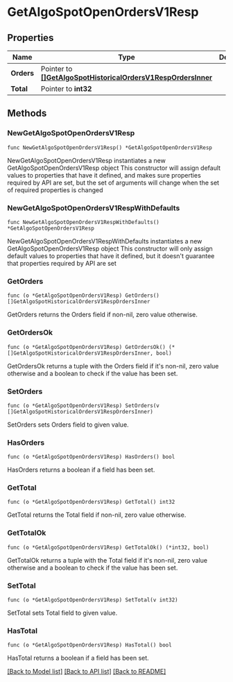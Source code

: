 # GetAlgoSpotOpenOrdersV1Resp

## Properties

Name | Type | Description | Notes
------------ | ------------- | ------------- | -------------
**Orders** | Pointer to [**[]GetAlgoSpotHistoricalOrdersV1RespOrdersInner**](GetAlgoSpotHistoricalOrdersV1RespOrdersInner.md) |  | [optional] 
**Total** | Pointer to **int32** |  | [optional] 

## Methods

### NewGetAlgoSpotOpenOrdersV1Resp

`func NewGetAlgoSpotOpenOrdersV1Resp() *GetAlgoSpotOpenOrdersV1Resp`

NewGetAlgoSpotOpenOrdersV1Resp instantiates a new GetAlgoSpotOpenOrdersV1Resp object
This constructor will assign default values to properties that have it defined,
and makes sure properties required by API are set, but the set of arguments
will change when the set of required properties is changed

### NewGetAlgoSpotOpenOrdersV1RespWithDefaults

`func NewGetAlgoSpotOpenOrdersV1RespWithDefaults() *GetAlgoSpotOpenOrdersV1Resp`

NewGetAlgoSpotOpenOrdersV1RespWithDefaults instantiates a new GetAlgoSpotOpenOrdersV1Resp object
This constructor will only assign default values to properties that have it defined,
but it doesn't guarantee that properties required by API are set

### GetOrders

`func (o *GetAlgoSpotOpenOrdersV1Resp) GetOrders() []GetAlgoSpotHistoricalOrdersV1RespOrdersInner`

GetOrders returns the Orders field if non-nil, zero value otherwise.

### GetOrdersOk

`func (o *GetAlgoSpotOpenOrdersV1Resp) GetOrdersOk() (*[]GetAlgoSpotHistoricalOrdersV1RespOrdersInner, bool)`

GetOrdersOk returns a tuple with the Orders field if it's non-nil, zero value otherwise
and a boolean to check if the value has been set.

### SetOrders

`func (o *GetAlgoSpotOpenOrdersV1Resp) SetOrders(v []GetAlgoSpotHistoricalOrdersV1RespOrdersInner)`

SetOrders sets Orders field to given value.

### HasOrders

`func (o *GetAlgoSpotOpenOrdersV1Resp) HasOrders() bool`

HasOrders returns a boolean if a field has been set.

### GetTotal

`func (o *GetAlgoSpotOpenOrdersV1Resp) GetTotal() int32`

GetTotal returns the Total field if non-nil, zero value otherwise.

### GetTotalOk

`func (o *GetAlgoSpotOpenOrdersV1Resp) GetTotalOk() (*int32, bool)`

GetTotalOk returns a tuple with the Total field if it's non-nil, zero value otherwise
and a boolean to check if the value has been set.

### SetTotal

`func (o *GetAlgoSpotOpenOrdersV1Resp) SetTotal(v int32)`

SetTotal sets Total field to given value.

### HasTotal

`func (o *GetAlgoSpotOpenOrdersV1Resp) HasTotal() bool`

HasTotal returns a boolean if a field has been set.


[[Back to Model list]](../README.md#documentation-for-models) [[Back to API list]](../README.md#documentation-for-api-endpoints) [[Back to README]](../README.md)


